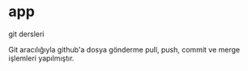 # app
git dersleri


Git aracılığıyla github'a dosya gönderme pull, push, commit ve merge işlemleri yapılmıştır.
